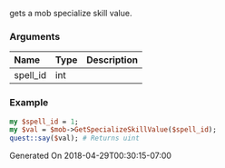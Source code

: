 gets a mob specialize skill value.
### Arguments
**Name**|**Type**|**Description**
:---|:---|:---
spell_id|int|

### Example

```perl
my $spell_id = 1;
my $val = $mob->GetSpecializeSkillValue($spell_id);
quest::say($val); # Returns uint
```


Generated On 2018-04-29T00:30:15-07:00